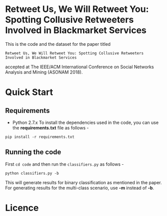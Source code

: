 # Retweet Us, We Will Retweet You: Spotting Collusive Retweeters Involved in Blackmarket Services

This is the code and the dataset for the paper titled 
```
Retweet Us, We Will Retweet You: Spotting Collusive Retweeters Involved in Blackmarket Services
```
accepted at The IEEE/ACM International Conference on Social Networks Analysis and Mining (ASONAM 2018).

# Quick Start

## Requirements

- Python 2.7.x
To install the dependencies used in the code, you can use the __requirements.txt__ file as follows -

```
pip install -r requirements.txt
```

## Running the code

First ```cd code``` and then run the ```classifiers.py``` as follows - 

```
python classifiers.py -b
```
This will generate results for binary classification as mentioned in the paper.
For generating results for the multi-class scenario, use __-m__ instead of __-b__.

# Licence 

